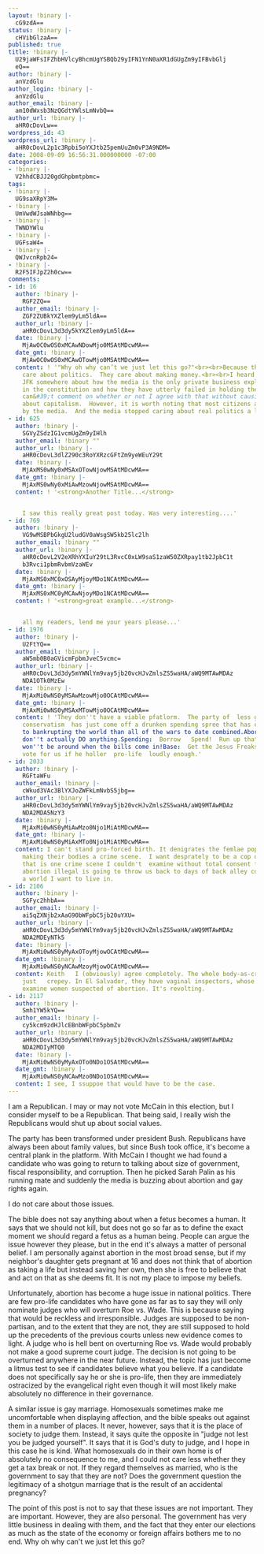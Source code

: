```yaml
---
layout: !binary |-
  cG9zdA==
status: !binary |-
  cHVibGlzaA==
published: true
title: !binary |-
  U29jaWFsIFZhbHVlcyBhcmUgYSBQb29yIFN1YnN0aXR1dGUgZm9yIFBvbGlj
  eQ==
author: !binary |-
  anVzdGlu
author_login: !binary |-
  anVzdGlu
author_email: !binary |-
  am10dWxsb3NzQGdtYWlsLmNvbQ==
author_url: !binary |-
  aHR0cDovLw==
wordpress_id: 43
wordpress_url: !binary |-
  aHR0cDovL2p1c3Rpbi5oYXJtb25pemUuZm0vP3A9NDM=
date: 2008-09-09 16:56:31.000000000 -07:00
categories:
- !binary |-
  V2hhdCBJJ20gdGhpbmtpbmc=
tags:
- !binary |-
  UG9saXRpY3M=
- !binary |-
  UmVwdWJsaWNhbg==
- !binary |-
  TWNDYWlu
- !binary |-
  UGFsaW4=
- !binary |-
  QWJvcnRpb24=
- !binary |-
  R2F5IFJpZ2h0cw==
comments:
- id: 16
  author: !binary |-
    RGF2ZQ==
  author_email: !binary |-
    ZGF2ZUBkYXZlem9yLm5ldA==
  author_url: !binary |-
    aHR0cDovL3d3dy5kYXZlem9yLm5ldA==
  date: !binary |-
    MjAwOC0wOS0xMCAwNDowMjo0MSAtMDcwMA==
  date_gmt: !binary |-
    MjAwOC0wOS0xMCAwOTowMjo0MSAtMDcwMA==
  content: ! '"Why oh why can’t we just let this go?"<br><br>Because the media doesn&#39;t
    care about politics.  They care about making money.<br><br>I heard a speech by
    JFK somewhere about how the media is the only private business explicitly mentioned
    in the constitution and how they have utterly failed in holding their responsibility.  I
    can&#39;t comment on whether or not I agree with that without causing a huge debate
    about capitalism.  However, it is worth noting that most citizens are informed
    by the media.  And the media stopped caring about real politics a long time ago.'
- id: 625
  author: !binary |-
    SGVyZSdzIG1vcmUgZm9yIHlh
  author_email: !binary ""
  author_url: !binary |-
    aHR0cDovL3dlZ290c3RoYXRzcGFtZm9yeWEuY29t
  date: !binary |-
    MjAxMS0wNy0xMSAxOTowNjowMSAtMDcwMA==
  date_gmt: !binary |-
    MjAxMS0wNy0xMiAwMzowNjowMSAtMDcwMA==
  content: ! '<strong>Another Title...</strong>


    I saw this really great post today. Was very interesting....'
- id: 769
  author: !binary |-
    VG9wMSBPbGkgU2ludGV0aWsgSW5kb25lc2lh
  author_email: !binary ""
  author_url: !binary |-
    aHR0cDovL2V2eXRhYXIuY29tL3RvcC0xLW9saS1zaW50ZXRpay1tb2JpbC1t
    b3Rvci1pbmRvbmVzaWEv
  date: !binary |-
    MjAxMS0xMC0xOSAyMjoyMDo1NCAtMDcwMA==
  date_gmt: !binary |-
    MjAxMS0xMC0yMCAwNjoyMDo1NCAtMDcwMA==
  content: ! '<strong>great example...</strong>


    all my readers, lend me your years please...'
- id: 1976
  author: !binary |-
    U2FtYQ==
  author_email: !binary |-
    aW5mb0B0aGVicmFpbmJveC5vcmc=
  author_url: !binary |-
    aHR0cDovL3d3dy5mYWNlYm9vay5jb20vcHJvZmlsZS5waHA/aWQ9MTAwMDAz
    NDA1OTk0MzEw
  date: !binary |-
    MjAxMi0wNS0yMSAwMzowMjo0OCAtMDcwMA==
  date_gmt: !binary |-
    MjAxMi0wNS0yMSAxMTowMjo0OCAtMDcwMA==
  content: ! 'They don''t have a viable pfatlorm.  The party of  less government  and  fiscal
    conservatism  has just come off a drunken spending spree that has come closer
    to bankrupting the world than all of the wars to date combined.Abortion:  Talk  pro-life  but
    don''t actually DO anything.Spending:  Borrow   Spend!  Run up that credit card!  We
    won''t be around when the bills come in!Base:  Get the Jesus Freaks involved!  They''ll
    vote for us if he holler  pro-life  loudly enough.'
- id: 2033
  author: !binary |-
    RGFtaWFu
  author_email: !binary |-
    cWkud3VAc3BlYXJoZWFkLmNvbS5jbg==
  author_url: !binary |-
    aHR0cDovL3d3dy5mYWNlYm9vay5jb20vcHJvZmlsZS5waHA/aWQ9MTAwMDAz
    NDA2MDA5NzY3
  date: !binary |-
    MjAxMi0wNS0yMiAwMzo0Njo1MiAtMDcwMA==
  date_gmt: !binary |-
    MjAxMi0wNS0yMiAxMTo0Njo1MiAtMDcwMA==
  content: I can't stand pro-forced birth. It denigrates the femlae population to
    making their bodies a crime scene.  I want desprately to be a cop one day but
    that is one crime scene I couldn't  examine without total consent from the women.  Making
    abortion illegal is going to throw us back to days of back alley coat hanger abortions.  Not
    a world I want to live in.
- id: 2106
  author: !binary |-
    SGFyc2hhbA==
  author_email: !binary |-
    ai5qZXNjb2xAaG90bWFpbC5jb20uYXU=
  author_url: !binary |-
    aHR0cDovL3d3dy5mYWNlYm9vay5jb20vcHJvZmlsZS5waHA/aWQ9MTAwMDAz
    NDA2MDEyNTk5
  date: !binary |-
    MjAxMi0wNS0yMyAxOToyMjowOCAtMDcwMA==
  date_gmt: !binary |-
    MjAxMi0wNS0yNCAwMzoyMjowOCAtMDcwMA==
  content: Keith   I (obviously) agree completely. The whole body-as-crime-scene is
    just   crepey. In El Salvador, they have vaginal inspectors, whose job it is to
    examine women suspected of abortion. It's revolting.
- id: 2117
  author: !binary |-
    Smh1YW5kYQ==
  author_email: !binary |-
    cy5kcm9zdHJlcEBnbWFpbC5pbmZv
  author_url: !binary |-
    aHR0cDovL3d3dy5mYWNlYm9vay5jb20vcHJvZmlsZS5waHA/aWQ9MTAwMDAz
    NDA2MDIyMTQ0
  date: !binary |-
    MjAxMi0wNS0yMyAxOTo0NDo1OSAtMDcwMA==
  date_gmt: !binary |-
    MjAxMi0wNS0yNCAwMzo0NDo1OSAtMDcwMA==
  content: I see, I ssuppoe that would have to be the case.
---
```

I am a Republican. I may or may not vote McCain in this election, but I consider myself to be a Republican. That being said, I really wish the Republicans would shut up about social values.

The party has been transformed under president Bush. Republicans have always been about family values, but since Bush took office, it's become a central plank in the platform. With McCain I thought we had found a candidate who was going to return to talking about size of government, fiscal responsibility, and corruption. Then he picked Sarah Palin as his running mate and suddenly the media is buzzing about abortion and gay rights again.

I do not care about those issues.

The bible does not say anything about when a fetus becomes a human. It says that we should not kill, but does not go so far as to define the exact moment we should regard a fetus as a human being. People can argue the issue however they please, but in the end it's always a matter of personal belief. I am personally against abortion in the most broad sense, but if my neighbor's daughter gets pregnant at 16 and does not think that of abortion as taking a life but instead saving her own, then she is free to believe that and act on that as she deems fit. It is not my place to impose my beliefs.

Unfortunately, abortion has become a huge issue in national politics. There are few pro-life candidates who have gone as far as to say they will only nominate judges who will overturn Roe vs. Wade. This is because saying that would be reckless and irresponsible. Judges are supposed to be non-partisan, and to the extent that they are not, they are still supposed to hold up the precedents of the previous courts unless new evidence comes to light. A judge who is hell bent on overturning Roe vs. Wade would probably not make a good supreme court judge. The decision is not going to be overturned anywhere in the near future. Instead, the topic has just become a litmus test to see if candidates believe what you believe. If a candidate does not specifically say he or she is pro-life, then they are immediately ostracized by the evangelical right even though it will most likely make absolutely no difference in their governance.

A similar issue is gay marriage. Homosexuals sometimes make me uncomfortable when displaying affection, and the bible speaks out against them in a number of places. It never, however, says that it is the place of society to judge them. Instead, it says quite the opposite in "judge not lest you be judged yourself". It says that it is God's duty to judge, and I hope in this case he is kind. What homosexuals do in their own home is of absolutely no consequence to me, and I could not care less whether they get a tax break or not. If they regard themselves as married, who is the government to say that they are not? Does the government question the legitimacy of a shotgun marriage that is the result of an accidental pregnancy?

The point of this post is not to say that these issues are not important. They are important. However, they are also personal. The government has very little business in dealing with them, and the fact that they enter our elections as much as the state of the economy or foreign affairs bothers me to no end. Why oh why can't we just let this go?
